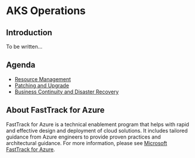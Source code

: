 # AKS Operations

## Introduction

To be written...

## Agenda

- [Resource Management](./articles/resource-management.md)
- [Patching and Upgrade](./articles/upgrade-patching.md)
- [Business Continuity and Disaster Recovery](./articles/bcdr.md)

## About FastTrack for Azure

FastTrack for Azure is a technical enablement program that helps with rapid and effective design and deployment of cloud solutions. It includes tailored guidance from Azure engineers to provide proven practices and architectural guidance. For more information, please see [Microsoft FastTrack for Azure](https://azure.microsoft.com/programs/azure-fasttrack/).
